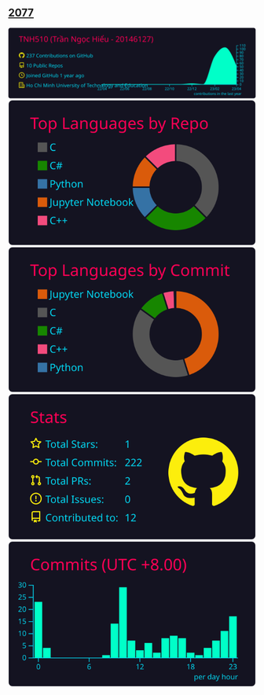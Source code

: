 

## [2077](./2077/README.md)
[![](https://raw.githubusercontent.com/TNH510/TNH510/master/profile-summary-card-output/2077/0-profile-details.svg)](https://github.com/vn7n24fzkq/github-profile-summary-cards)
[![](https://raw.githubusercontent.com/TNH510/TNH510/master/profile-summary-card-output/2077/1-repos-per-language.svg)](https://github.com/vn7n24fzkq/github-profile-summary-cards) [![](https://raw.githubusercontent.com/TNH510/TNH510/master/profile-summary-card-output/2077/2-most-commit-language.svg)](https://github.com/vn7n24fzkq/github-profile-summary-cards)
[![](https://raw.githubusercontent.com/TNH510/TNH510/master/profile-summary-card-output/2077/3-stats.svg)](https://github.com/vn7n24fzkq/github-profile-summary-cards) [![](https://raw.githubusercontent.com/TNH510/TNH510/master/profile-summary-card-output/2077/4-productive-time.svg)](https://github.com/vn7n24fzkq/github-profile-summary-cards)
